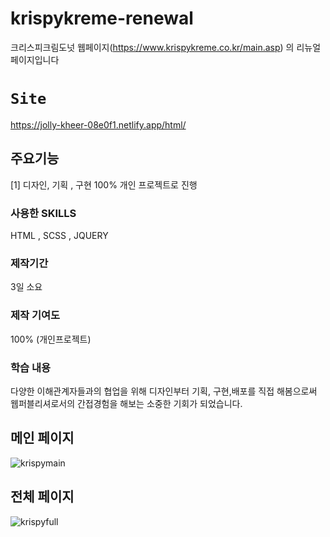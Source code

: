 # krispykreme-renewal
크리스피크림도넛 웹페이지(https://www.krispykreme.co.kr/main.asp) 의 리뉴얼 페이지입니다

# `Site`
https://jolly-kheer-08e0f1.netlify.app/html/


## 주요기능
[1] 디자인, 기획 , 구현 100% 개인 프로젝트로 진행

### 사용한 SKILLS 
HTML , SCSS , JQUERY 

### 제작기간
3일 소요

### 제작 기여도
100% (개인프로젝트)

### 학습 내용
다양한 이해관계자들과의 협업을 위해 디자인부터 기획, 구현,배포를 직접 해봄으로써 <br>
웹퍼블리셔로서의 간접경험을 해보는 소중한 기회가 되었습니다.
 
 ## 메인 페이지
![krispymain](https://user-images.githubusercontent.com/111400649/197171254-9a86d6c2-073b-4c9c-92af-f3423d0aa72b.PNG)

 ## 전체 페이지
 ![krispyfull](https://user-images.githubusercontent.com/111400649/197171248-b5ae6050-27d5-4e34-ba1e-b6e1d3e0df74.png)
